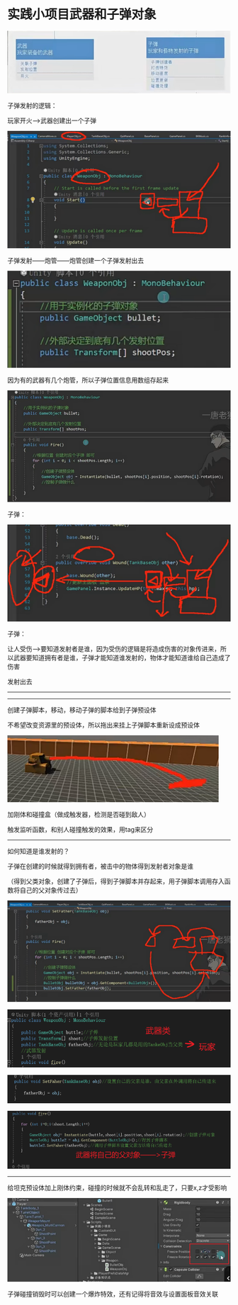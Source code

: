 # 实践小项目武器和子弹对象

![a3eb65aff453aa8e56707d1691fc850d.png](image/a3eb65aff453aa8e56707d1691fc850d.png)

子弹发射的逻辑：

玩家开火——>武器创建出一个子弹

![c265da0f51a8c7e732399226286c9789.png](image/c265da0f51a8c7e732399226286c9789.png)

子弹发射——炮管——炮管创建一个子弹发射出去

![d7f7bfb56cc6588e3a980d3a5bd8a57f.png](image/d7f7bfb56cc6588e3a980d3a5bd8a57f.png)

因为有的武器有几个炮管，所以子弹位置信息用数组存起来

![afe3b5a9fd1840e558cc0862923b0020.png](image/afe3b5a9fd1840e558cc0862923b0020.png)

子弹：

![ebdbf6b2c12151f771d13e9479fbb96f.png](image/ebdbf6b2c12151f771d13e9479fbb96f.png)

子弹：

让人受伤——>要知道发射者是谁，因为受伤的逻辑是将造成伤害的对象传进来，所以武器要知道拥有者是谁，子弹才能知道谁发射的，物体才能知道谁给自己造成了伤害

发射出去

---

---

创建子弹脚本，移动，移动子弹的脚本给到子弹预设体

不希望改变资源里的预设体，所以拖出来挂上子弹脚本重新设成预设体

![e3c2d1b557affb79c8b5fa50a4c9a52f.png](image/e3c2d1b557affb79c8b5fa50a4c9a52f.png)

加刚体和碰撞盒（做成触发器，检测是否碰到敌人）

触发监听函数，和别人碰撞触发的效果，用tag来区分

---

如何知道是谁发射的？

子弹在创建的时候就得到拥有者，被击中的物体得到发射者对象是谁

（得到父类对象，创建了子弹后，得到子弹脚本并存起来，用子弹脚本调用存入函数将自己的父对象传过去）

![9c73798d7e021ac02a43e58478463fe4.png](image/9c73798d7e021ac02a43e58478463fe4.png)

![b15781dc03ff9d6a9af8a53648233c55.png](image/b15781dc03ff9d6a9af8a53648233c55.png)

![fa4b0b4bb5898884ccfb71345de006df.png](image/fa4b0b4bb5898884ccfb71345de006df.png)

![a2b99db02ed636002ac2dfb76548cf62.png](image/a2b99db02ed636002ac2dfb76548cf62.png)

---

给坦克预设体加上刚体约束，碰撞的时候就不会乱转和乱走了，只要x,z才受影响

![00c8f0e2cff0ed2a7fb86831a178ce90.png](image/00c8f0e2cff0ed2a7fb86831a178ce90.png)

子弹碰撞销毁时可以创建一个爆炸特效，还有记得将音效与设置面板音效关联
